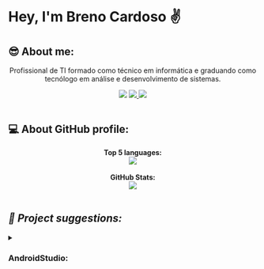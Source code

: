 # Hey, I'm Breno Cardoso  ✌
<h2> 😎 About me: </h2>
<div align="center">
  <p> Profissional de TI formado como técnico em informática e graduando como tecnólogo em análise e desenvolvimento de sistemas. </p>
</div>
<div align="center">  
  <a href="http://www.linkedin.com/in/breno-bernardo-da-silva-cardoso"> <img src="https://img.shields.io/badge/LinkedIn-0077B5?style=for-the-badge&logo=linkedin&logoColor=white"/></a>
  <a href="mailto:brenocardosodeveloper22@gmail.com"><img src="https://img.shields.io/badge/Gmail-D14836?style=for-the-badge&logo=gmail&logoColor=white"/> </a>
  <a href="https://www.instagram.com/_bebernardo/"><img src="https://img.shields.io/badge/Instagram-E4405F?style=for-the-badge&logo=instagram&logoColor=white"/></a>
</div>

</br>

<h2> 💻 About GitHub profile: </h2>
<div align="center">
  <div>
    <b> Top 5 languages:</b></br>
  </div>
  <a href="https://github.com/BrenoCardoso2002"> 
  <img src="https://github-readme-stats-sigma-five.vercel.app/api/top-langs/?username=BrenoCardoso2002&langs_count=5&theme=shades-of-purple"/>
  </a>
  <div>
    </br>
    <b> GitHub Stats:</b></br>
  </div>
  <a href="https://github.com/BrenoCardoso2002"> 
  <img src="https://github-readme-stats-sigma-five.vercel.app/api?username=BrenoCardoso2002&show_icons=true&theme=shades-of-purple&include_all_commits=true&count_private=true"/>
  </a>
</div>

</br>

<h2> <i> 🤖 Project suggestions: </i> </h2>
<details>
<summary><h3>AndroidStudio:</h3></summary>
<div align="center">   
<details>
  <summary><b>Programas completos:</br></b></summary>
  <a href="https://github.com/BrenoCardoso2002/Lista-de-tarefas_Android"><img src="https://github-readme-stats-sigma-five.vercel.app/api/pin/?username=BrenoCardoso2002&repo=Lista-de-tarefas_Android&theme=shades-of-purple"/> </a>
</details>
<details>  
<summary><b>Imagem Android Studio:</br></b></summary>
  <a href="https://github.com/BrenoCardoso2002/Open-Image_AndroidStudio"><img src="https://github-readme-stats-sigma-five.vercel.app/api/pin/?username=BrenoCardoso2002&repo=Open-Image_AndroidStudio&theme=shades-of-purple"/> </a>
  <a href="https://github.com/BrenoCardoso2002/Upload-Image_AndroidStudio"><img src="https://github-readme-stats-sigma-five.vercel.app/api/pin/?username=BrenoCardoso2002&repo=Upload-Image_AndroidStudio&theme=shades-of-purple"/> </a>
  <a href="https://github.com/BrenoCardoso2002/Read-Image_AndroidStudio"><img src="https://github-readme-stats-sigma-five.vercel.app/api/pin/?username=BrenoCardoso2002&repo=Read-Image_AndroidStudio&theme=shades-of-purple"/> </a>
</details>
<details>
<summary><b>Firebase Authentication Android Studio:</br></b></summary>
  <a href="https://github.com/BrenoCardoso2002/Firebase-Login_AndroidStudio"><img src="https://github-readme-stats-sigma-five.vercel.app/api/pin/?username=BrenoCardoso2002&repo=Firebase-Login_AndroidStudio&theme=shades-of-purple"/> </a>
</details>
</div>
</details>
